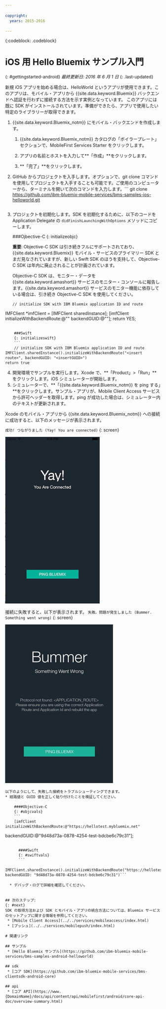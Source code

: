 ```yaml
---

copyright:
  years: 2015-2016

---
```


<!-- Attribute definitions -->
{:codeblock: .codeblock}

# iOS 用 Hello Bluemix サンプル入門
{: #gettingstarted-android}
*最終更新日: 2016 年 6 月 1 日*
{: .last-updated}  

新規 iOS アプリを始める場合は、HelloWorld というアプリが使用できます。このアプリは、モバイル・アプリから {{site.data.keyword.Bluemix}} バックエンドへ認証を行わずに接続する方法を示す実例となっています。
このアプリには既に SDK がインストールされています。準備ができたら、アプリで使用したい特定のライブラリーが取得できます。

1. {{site.data.keyword.Bluemix_notm}} にモバイル・バックエンドを作成します。
    1. {{site.data.keyword.Bluemix_notm}} カタログの「ボイラープレート」セクションで、MobileFirst Services Starter をクリックします。
    2. アプリの名前とホストを入力して**「作成」**をクリックします。

    3. **「完了」**をクリックします。
2. GitHub からプロジェクトを入手します。オプションで、git clone コマンドを使用してプロジェクトを入手することも可能です。ご使用のコンピューターから、ターミナルを開いて次のコマンドを入力します。```
    git clone https://github.com/ibm-bluemix-mobile-services/bms-samples-ios-helloworld.git
    ```

3. プロジェクトを初期化します。SDK を初期化するために、以下のコードを Application Delegate の `didFinishLaunchingWithOptions` メソッドにコピーします。

	###Ojbective-C
	{: initializeobjc}

	**重要**: Objective-C SDK は引き続きフルにサポートされており、{{site.data.keyword.Bluemix}} モバイル・サービスのプライマリー SDK とまだ見なされていますが、新しい Swift SDK のほうを支持して、Objective-C SDK は年内に廃止されることが計画されています。

	Objective-C SDK は、モニター・データを {{site.data.keyword.amashort}} サービスのモニター・コンソールに報告します。{{site.data.keyword.amashort}} サービスのモニター機能に依存している場合は、引き続き Objective-C SDK を使用してください。

	```
	// initialize SDK with IBM Bluemix application ID and route
IMFClient *imfClient = [IMFClient sharedInstance];
[imfClient initializeWithBackendRoute:@"<insert route>" backendGUID:@"<insertGUID>"];
return YES;
```

	###Swift
	{: initializeswift}
	```
	// initialize SDK with IBM Bluemix application ID and route
IMFClient.sharedInstance().initializeWithBackendRoute("<insert route>", backendGUID: "<insertGUID>")
return true
```

4. 開発環境でサンプルを実行します。Xcode で、**「Product」&gt;「Run」**をクリックします。iOS シミュレーターが開始します。
5. シミュレーターで、**「{{site.data.keyword.Bluemix_notm}} を ping する」**をクリックします。サンプル・アプリが、Mobile Client Access サービスから許可ヘッダーを取得します。ping が成功した場合は、シミュレーター内のテキストが更新されます。

  Xcode のモバイル・アプリから {{site.data.keyword.Bluemix_notm}} への接続に成功すると、以下のメッセージが表示されます。

  `成功! つながりました (Yay! You are connected)`
  {: screen}

  ![Hello World アプリケーションから {{site.data.keyword.Bluemix_notm}} への接続に成功](images/yayconnected.jpg "図 1. Hello World アプリケーションから Bluemix への接続に成功")

  接続に失敗すると、以下が表示されます。
  `失敗。問題が発生しました (Bummer. Something went wrong)`
  {: screen}

  ![Hello World アプリケーションから Bluemix へ接続されない](images/bummer_android.jpg "図 2. Hello World アプリケーションから Bluemix へ接続されない")

	以下のようにして、失敗した接続をトラブルシューティングできます。
	* 経路値と GUID 値を正しく貼り付けたことを検証してください。

		####Objective-C
		{: #objcvals}
		```
		[imfClient initializeWithBackendRoute:@"https://hellotest.mybluemix.net"
  backendGUID:@"9d48d73a-0878-4254-test-bdcbe6c79c31"];
  ```

		####Swift
		{: #swiftvals}
		```
		IMFClient.sharedInstance().initializeWithBackendRoute("https://hellotest.mybluemix.net", backendGUID: "9d48d73a-0878-4254-test-bdcbe6c79c31")```

	* デバッグ・ログで詳細を確認してください。


## 次のステップ:
{: #next}
SDK の取得方法および SDK とモバイル・アプリの統合方法については、Bluemix サービスのセットアップに関する情報を参照してください。
   * [Mobile Client Access](../../services/mobileaccess/index.html)
   * [プッシュ](../../services/mobilepush/index.html)

# 関連リンク

## サンプル
   * [Hello Bluemix サンプル](https://github.com/ibm-bluemix-mobile-services/bms-samples-android-helloworld)

## sdk
   * [コア SDK](https://github.com/ibm-bluemix-mobile-services/bms-clientsdk-android-core)

## api
   * [コア API](https://www.{DomainName}/docs/api/content/api/mobilefirst/android/core-api-doc/overview-summary.html)
